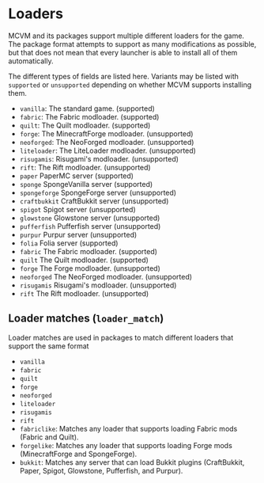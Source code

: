 # Loaders

MCVM and its packages support multiple different loaders for the game. The package format attempts to support as many modifications as possible, but that does not mean that every launcher is able to install all of them automatically.

The different types of fields are listed here. Variants may be listed with `supported` or `unsupported` depending on whether MCVM supports installing them.

- `vanilla`: The standard game. (supported)
- `fabric`: The Fabric modloader. (supported)
- `quilt`: The Quilt modloader. (supported)
- `forge`: The MinecraftForge modloader. (unsupported)
- `neoforged`: The NeoForged modloader. (unsupported)
- `liteloader`: The LiteLoader modloader. (unsupported)
- `risugamis`: Risugami's modloader. (unsupported)
- `rift`: The Rift modloader. (unsupported)
- `paper` PaperMC server (supported)
- `sponge` SpongeVanilla server (supported)
- `spongeforge` SpongeForge server (unsupported)
- `craftbukkit` CraftBukkit server (unsupported)
- `spigot` Spigot server (unsupported)
- `glowstone` Glowstone server (unsupported)
- `pufferfish` Pufferfish server (unsupported)
- `purpur` Purpur server (unsupported)
- `folia` Folia server (supported)
- `fabric` The Fabric modloader. (supported)
- `quilt` The Quilt modloader. (supported)
- `forge` The Forge modloader. (unsupported)
- `neoforged` The NeoForged modloader. (unsupported)
- `risugamis` Risugami's modloader. (unsupported)
- `rift` The Rift modloader. (unsupported)

## Loader matches (`loader_match`)

Loader matches are used in packages to match different loaders that support the same format

- `vanilla`
- `fabric`
- `quilt`
- `forge`
- `neoforged`
- `liteloader`
- `risugamis`
- `rift`
- `fabriclike`: Matches any loader that supports loading Fabric mods (Fabric and Quilt).
- `forgelike`: Matches any loader that supports loading Forge mods (MinecraftForge and SpongeForge).
- `bukkit`: Matches any server that can load Bukkit plugins (CraftBukkit, Paper, Spigot, Glowstone, Pufferfish, and Purpur).
